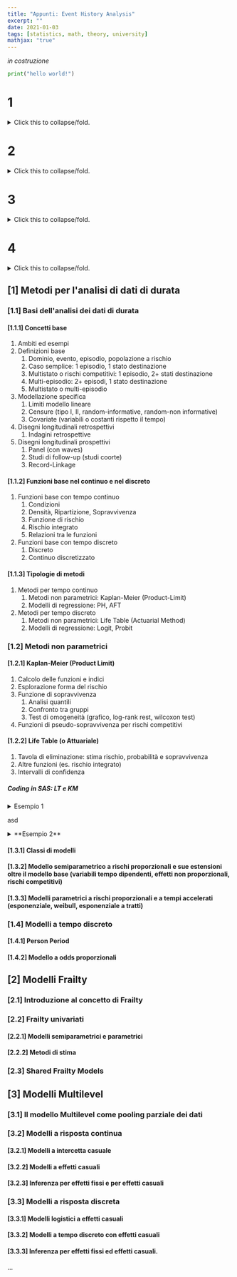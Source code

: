 ```yaml
---
title: "Appunti: Event History Analysis"
excerpt: ""
date: 2021-01-03
tags: [statistics, math, theory, university]
mathjax: "true"
---
```


*in costruzione*

```python
print("hello world!")
```

# 1
<p>
<details>
<summary>Click this to collapse/fold.</summary>

These details <em>remain</em> <strong>hidden</strong> until expanded.

<pre><code>PASTE LOGS HERE</code></pre>

</details>
</p>

# 2
<details>
<summary>Click this to collapse/fold.</summary>

These details _remain_ **hidden** until expanded.

```
PASTE LOGS HERE
```

</details>

# 3
<p>
<details>
<summary>Click this to collapse/fold.</summary>

These details <em>remain</em> <strong>hidden</strong> until expanded.

<pre><code>

```python
print("hello world!")
```

</code></pre>

</details>
</p>

# 4
<details>
<summary>Click this to collapse/fold.</summary>

These details _remain_ **hidden** until expanded.

```python
print("hello world!")
```

</details>



## [1] Metodi per l'analisi di dati di durata

### [1.1] Basi dell'analisi dei dati di durata

#### [1.1.1] Concetti base
1. Ambiti ed esempi
2. Definizioni base
	1. Dominio, evento, episodio, popolazione a rischio
	2. Caso semplice: 1 episodio, 1 stato destinazione
	3. Multistato o rischi competitivi: 1 episodio, 2+ stati destinazione
	4. Multi-episodio: 2+ episodi, 1 stato destinazione
	5. Multistato o multi-episodio
3. Modellazione specifica
	1. Limiti modello lineare
	2. Censure (tipo I, II, random-informative, random-non informative)
	3. Covariate (variabili o costanti rispetto il tempo)
4. Disegni longitudinali retrospettivi
	1. Indagini retrospettive
5. Disegni longitudinali prospettivi
	1. Panel (con waves)
	2. Studi di follow-up (studi coorte)
	3. Record-Linkage

#### [1.1.2] Funzioni base nel continuo e nel discreto
1. Funzioni base con tempo continuo
	1. Condizioni
	2. Densità, Ripartizione, Sopravvivenza
	3. Funzione di rischio
	4. Rischio integrato
	5. Relazioni tra le funzioni
2. Funzioni base con tempo discreto
	1. Discreto
	2. Continuo discretizzato

#### [1.1.3] Tipologie di metodi
1. Metodi per tempo continuo
	1. Metodi non parametrici: Kaplan-Meier (Product-Limit)
	2. Modelli di regressione: PH, AFT
2. Metodi per tempo discreto
	1. Metodi non parametrici: Life Table (Actuarial Method)
	2. Modelli di regressione: Logit, Probit

### [1.2] Metodi non parametrici

#### [1.2.1] Kaplan-Meier (Product Limit)
1. Calcolo delle funzioni e indici
2. Esplorazione forma del rischio
3. Funzione di sopravvivenza
	1. Analisi quantili
	2. Confronto tra gruppi
	3. Test di omogeneità (grafico, log-rank rest, wilcoxon test)
4. Funzioni di pseudo-sopravvivenza per rischi competitivi

#### [1.2.2] Life Table (o Attuariale)
1. Tavola di eliminazione: stima rischio, probabilità e sopravvivenza
2. Altre funzioni (es. rischio integrato)
3. Intervalli di confidenza

##### Coding in SAS: LT e KM
<details><summary>Esempio 1</summary>
<p>

```sas
* creo df;
data dati;
input time cens;
cards;
0.1 1
0.2 1
0.5 0
0.5 1
0.7 1
0.8 1
1.3 1
1.5 1
1.8 0
2.5 1
2.5 1
2.5 0
3.2 1
3.7 1
3.8 0
;
run;

* stima LT;
proc lifetest 
data=dati
method= lt
intervals= 1 2 3 4
plots =(s h) graphics  /* se una sola funzione non serve () */
outsurv=conf1;
time time*cens(0);
title “analisi LT durata episodi”;
run;

* stima KM;
proc lifetest 
data=dati
plots =(s h) graphics  
outsurv=conf2;
time time*cens(0);
title “analisi KM durata episodi”;
run;
```

</p>
</details>

asd  

<details><summary>**Esempio 2**</summary>
<p>
```sas
* carico df;
libname dir "/home/dati";
data pippo;
set dir.rrdat1;
durata=tfin-tstart+1;
des=0;
if tfin lt ti then des=1; /* pongo=0 casi censurati*/
run;

* stime con LT (unico gruppo//distinto per M e F);
proc lifetest
	data=pippo
	method=life
	width=30
plots =(s h) graphics   
/* N.B: se più di 1 funzione (ls lls ...) usare () altrimenti: plots=s graphics */
	outsurv=conf1;
time durata*des (0);
/* chiedo S per maschi e femmine */
*strata sex;
title “analisi LT durata episodi lavoro uomini e donne”;
run;

* stime con KM per M e F;
proc lifetest
	data=pippo
	plots=(s(cl) h(cl) ls) graphics
	outsurv=conf2;
time durata*des (0);
strata sex;
title ”analisi KM su dati durata occupazione – M e F”; 
symbol1 v=none color=black line=1;
symbol2 v=none color=red line=2;
run;
proc print data=conf2;
run;
```
</p>
</details>





### [1.3] Modelli a tempo continuo

#### Modello semi-parametrico
1. Modello base
	1. Caratteristiche modello di Cox
	2. Significato PH (Proportional Hazard)
2. Parametri e risk score
	1. Interpretazione parametri
	2. Significatività statistica dei parametri
	3. Risk score
3. Bontà adattamento modello
	1. Rapporto di verosimiglianza
	2. AIC e BIC
4. Modello a rischi competitivi
5. Stima di massima verosimiglianza 
	1. Metodo FL (Full Likelihood - “Qual è la probabilità che l'individuo i-mo sperimenti un evento nel $$t_j$$ osservato?'')
	2. Complicazioni: censure e rischio base
	3. Metodo PL (Partial Likelihood - “Dato che qualcuno sperimenta un evento al tempo $$t_j$$ qual è la probabilità che si tratti dell'individuo i-mo?'') basato sui rank dei tempi
	4. Massimizzazione PL con metodi numerici iterativi
6. Ties
	1. Exact (tutti i possibili ordinamenti)
	2. Breslow (come Exact ma shrinkage to 0 se ci sono molti ties)
	3. Efron (come Breslow ma più vicino all'Exact)
	4. Discrete (eventi effettivamente doppioni)
7. Stima e utilizzo delle funzioni base
8. Variabili tempo-dipendenti
	1. Caratteristiche VTD
	2. Modello con VTD
	3. Come tenere sotto controllo variabili TD
	4. Spazio stati TD
	5. Effetti immediati o differiti nel tempo
9. Effetti non proporzionali
	1. ...


##### SAS
<details><summary>**Esempio 3**</summary>
<p>
```sas
```
</p>
</details>






#### [1.3.1] Classi di modelli
#### [1.3.2] Modello semiparametrico a rischi proporzionali e sue estensioni oltre il modello base (variabili tempo dipendenti, effetti non proporzionali, rischi competitivi)
#### [1.3.3] Modelli parametrici a rischi proporzionali e a tempi accelerati (esponenziale, weibull, esponenziale a tratti)

### [1.4] Modelli a tempo discreto
#### [1.4.1] Person Period
#### [1.4.2] Modello a odds proporzionali












## [2] Modelli Frailty
### [2.1] Introduzione al concetto di Frailty
### [2.2] Frailty univariati
#### [2.2.1] Modelli semiparametrici e parametrici
#### [2.2.2] Metodi di stima
### [2.3] Shared Frailty Models


## [3] Modelli Multilevel
### [3.1] Il modello Multilevel come pooling parziale dei dati
### [3.2] Modelli a risposta continua
#### [3.2.1] Modelli a intercetta casuale
#### [3.2.2] Modelli a effetti casuali
#### [3.2.3] Inferenza per effetti fissi e per effetti casuali
### [3.3] Modelli a risposta discreta
#### [3.3.1] Modelli logistici a effetti casuali
#### [3.3.2] Modelli a tempo discreto con effetti casuali
#### [3.3.3] Inferenza per effetti fissi ed effetti casuali.





...
